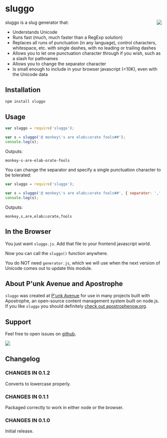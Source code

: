 sluggo
======

<a href="http://apostrophenow.org/"><img src="https://raw.github.com/punkave/sluggo/master/logos/logo-box-madefor.png" align="right" /></a>

sluggo is a slug generator that:

* Understands Unicode
* Runs fast (much, much faster than a RegExp solution)
* Replaces all runs of punctuation (in any language), control characters, whitespace, etc. with single dashes, with no leading or trailing dashes
* Allows you to let one punctuation character through if you wish, such as a slash for pathnames
* Allows you to change the separator character
* Is small enough to include in your browser javascript (<10K), even with the Unicode data

## Installation

```bash
npm install sluggo
```

## Usage

```javascript
var sluggo = require('sluggo');

var s = sluggo('@ monkey\'s are elab؉؉orate fools##');
console.log(s);
```

Outputs:

```
monkey-s-are-elab-orate-fools
```

You can change the separator and specify a single punctuation character to be tolerated:

```javascript
var sluggo = require('sluggo');

var s = sluggo('@ monkey\'s are elab؉؉orate fools##', { separator: ',', allowed: '؉'});
console.log(s);
```

Outputs:

```
monkey,s,are,elab؉؉orate,fools
```

## In the Browser

You just want `sluggo.js`. Add that file to your frontend javascript world.

Now you can call the `sluggo()` function anywhere.

You do NOT need `generator.js`, which we will use when the next version of Unicode comes out to update this module.

## About P'unk Avenue and Apostrophe

`sluggo` was created at [P'unk Avenue](http://punkave.com) for use in many projects built with Apostrophe, an open-source content management system built on node.js. If you like `sluggo` you should definitely [check out apostrophenow.org](http://apostrophenow.org).

## Support

Feel free to open issues on [github](http://github.com/punkave/sluggo).

<a href="http://punkave.com/"><img src="https://raw.github.com/punkave/sluggo/master/logos/logo-box-builtby.png" /></a>

## Changelog

### CHANGES IN 0.1.2

Converts to lowercase properly.

### CHANGES IN 0.1.1

Packaged correctly to work in either node or the browser.

### CHANGES IN 0.1.0

Initial release.


